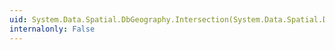 ```yaml
---
uid: System.Data.Spatial.DbGeography.Intersection(System.Data.Spatial.DbGeography)
internalonly: False
---
```

